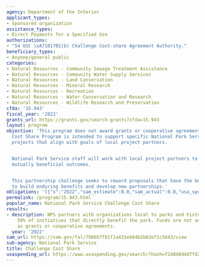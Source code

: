 ```yaml
---
agency: Department of the Interior
applicant_types:
- Sponsored organization
assistance_types:
- Direct Payments for a Specified Use
authorizations:
- "54 USC \xA7101701(b) Challenge Cost-share Agreement Authority."
beneficiary_types:
- Anyone/general public
categories:
- Natural Resources - Community Sewage Treatment Assistance
- Natural Resources - Community Water Supply Services
- Natural Resources - Land Conservation
- Natural Resources - Mineral Research
- Natural Resources - Recreation
- Natural Resources - Water Conservation and Research
- Natural Resources - Wildlife Research and Preservation
cfda: '15.943'
fiscal_year: '2022'
grants_url: https://grants.gov/search-grants?cfda=15.943
layout: program
objective: 'This program does not award grants or cooperative agreements. The Challenge
  Cost Share Program is intended to support specific National Park Service mission-related
  projects that align with goals of local project partners.


  National Park Service staff will work with local project partners to achieve these
  mutually beneficial outcomes.


  This partnership challenge seeks to reward proposals that have the best prospects
  to build enduring benefits and develop new partnerships.'
obligations: '[{"x":"2022","sam_estimate":0.0,"sam_actual":0.0,"usa_spending_actual":-9586.84},{"x":"2023","sam_estimate":0.0,"sam_actual":0.0,"usa_spending_actual":-23000.0},{"x":"2024","sam_estimate":0.0,"sam_actual":0.0,"usa_spending_actual":0.0}]'
permalink: /program/15.943.html
popular_name: National Park Service Challenge Cost Share
results:
- description: NPS partners with organizations local to parks and historic sites funding
    50% of initiatives that directly benefit the park. Funds are not administered
    as grants or cooperative agreements.
  year: '2022'
sam_url: https://sam.gov/fal/7966b7f01f1a415eb84b2b03e71c5643/view
sub-agency: National Park Service
title: Challenge Cost Share
usaspending_url: https://www.usaspending.gov/search/?hash=f24898ddd7fd2a2ad9d977880836043b
---
```

